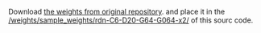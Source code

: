 Download [the weights from original repository](https://github.com/idealo/image-super-resolution/blob/master/weights/sample_weights/rdn-C6-D20-G64-G064-x2/ArtefactCancelling/rdn-C6-D20-G64-G064-x2_ArtefactCancelling_epoch219.hdf5).
and place it in the [/weights/sample_weights/rdn-C6-D20-G64-G064-x2/](https://github.com/JordanMicahBennett/EINSTEIN-BLACK-HOLE-PHOTOGRAPH-ENHANCEMENT/tree/master/source-code/weights/sample_weights/rdn-C6-D20-G64-G064-x2/ArtefactCancelling) of this sourc code.
